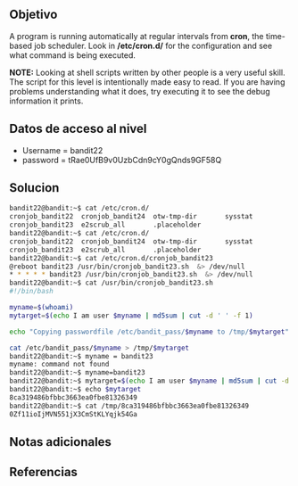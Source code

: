 ## Objetivo
A program is running automatically at regular intervals from **cron**, the time-based job scheduler. Look in **/etc/cron.d/** for the configuration and see what command is being executed.

**NOTE:** Looking at shell scripts written by other people is a very useful skill. The script for this level is intentionally made easy to read. If you are having problems understanding what it does, try executing it to see the debug information it prints.
## Datos de acceso al nivel

* Username = bandit22
* password = tRae0UfB9v0UzbCdn9cY0gQnds9GF58Q
## Solucion
````bash
bandit22@bandit:~$ cat /etc/cron.d/
cronjob_bandit22  cronjob_bandit24  otw-tmp-dir       sysstat
cronjob_bandit23  e2scrub_all       .placeholder
bandit22@bandit:~$ cat /etc/cron.d/
cronjob_bandit22  cronjob_bandit24  otw-tmp-dir       sysstat
cronjob_bandit23  e2scrub_all       .placeholder
bandit22@bandit:~$ cat /etc/cron.d/cronjob_bandit23
@reboot bandit23 /usr/bin/cronjob_bandit23.sh  &> /dev/null
* * * * * bandit23 /usr/bin/cronjob_bandit23.sh  &> /dev/null
bandit22@bandit:~$ cat /usr/bin/cronjob_bandit23.sh
#!/bin/bash

myname=$(whoami)
mytarget=$(echo I am user $myname | md5sum | cut -d ' ' -f 1)

echo "Copying passwordfile /etc/bandit_pass/$myname to /tmp/$mytarget"

cat /etc/bandit_pass/$myname > /tmp/$mytarget
bandit22@bandit:~$ myname = bandit23
myname: command not found
bandit22@bandit:~$ myname=bandit23
bandit22@bandit:~$ mytarget=$(echo I am user $myname | md5sum | cut -d ' ' -f 1)
bandit22@bandit:~$ echo $mytarget
8ca319486bfbbc3663ea0fbe81326349
bandit22@bandit:~$ cat /tmp/8ca319486bfbbc3663ea0fbe81326349
0Zf11ioIjMVN551jX3CmStKLYqjk54Ga
````
## Notas adicionales
## Referencias